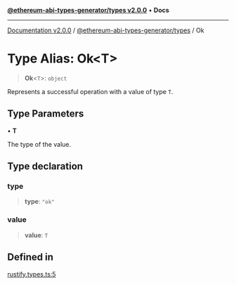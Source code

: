 [**@ethereum-abi-types-generator/types v2.0.0**](../README.md) • **Docs**

***

[Documentation v2.0.0](../../../packages.md) / [@ethereum-abi-types-generator/types](../README.md) / Ok

# Type Alias: Ok\<T\>

> **Ok**\<`T`\>: `object`

Represents a successful operation with a value of type `T`.

## Type Parameters

• **T**

The type of the value.

## Type declaration

### type

> **type**: `"ok"`

### value

> **value**: `T`

## Defined in

[rustify.types.ts:5](https://github.com/niZmosis/ethereum-abi-types-generator/blob/8be0c174f1ad191b06c4413881733fc6912573c5/packages/types/src/rustify.types.ts#L5)
